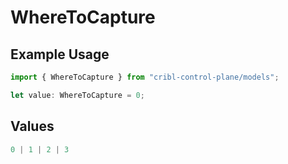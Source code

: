 # WhereToCapture

## Example Usage

```typescript
import { WhereToCapture } from "cribl-control-plane/models";

let value: WhereToCapture = 0;
```

## Values

```typescript
0 | 1 | 2 | 3
```
